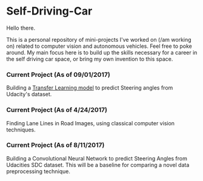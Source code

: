 # Self-Driving-Car

Hello there. 

This is a personal repository of mini-projects I've worked on (/am working on) related to computer vision and autonomous vehicles. Feel free to poke around. My main focus here is to build up the skills necessary for a career in the self driving car space, or bring my own invention to this space.

### Current Project (As of 09/01/2017)
Building a [Transfer Learning model](Transfer-Learning/model.py ) to predict Steering angles from Udacity's dataset.

### Current Project (As of 4/24/2017)
Finding Lane Lines in Road Images, using classical computer vision techniques.

### Current Project (As of 8/11/2017)
Building a Convolutional Neural Network to predict Steering Angles from Udacities SDC dataset. This will be a baseline for comparing a novel data preprocessing technique.
